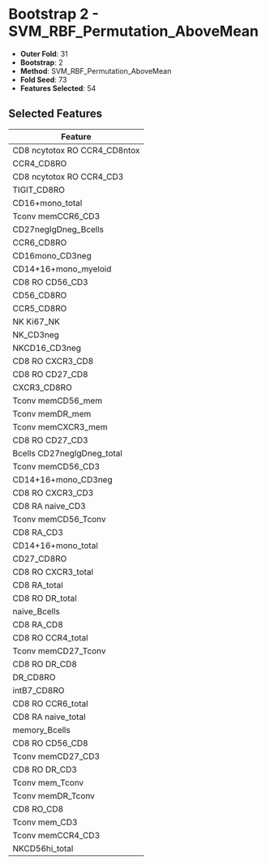 # Bootstrap 2 - SVM_RBF_Permutation_AboveMean

- **Outer Fold**: 31
- **Bootstrap**: 2
- **Method**: SVM_RBF_Permutation_AboveMean
- **Fold Seed**: 73
- **Features Selected**: 54

## Selected Features

| Feature |
|---------|
| CD8 ncytotox RO CCR4_CD8ntox |
| CCR4_CD8RO |
| CD8 ncytotox RO CCR4_CD3 |
| TIGIT_CD8RO |
| CD16+mono_total |
| Tconv memCCR6_CD3 |
| CD27negIgDneg_Bcells |
| CCR6_CD8RO |
| CD16mono_CD3neg |
| CD14+16+mono_myeloid |
| CD8 RO CD56_CD3 |
| CD56_CD8RO |
| CCR5_CD8RO |
| NK Ki67_NK |
| NK_CD3neg |
| NKCD16_CD3neg |
| CD8 RO CXCR3_CD8 |
| CD8 RO CD27_CD8 |
| CXCR3_CD8RO |
| Tconv memCD56_mem |
| Tconv memDR_mem |
| Tconv memCXCR3_mem |
| CD8 RO CD27_CD3 |
| Bcells CD27negIgDneg_total |
| Tconv memCD56_CD3 |
| CD14+16+mono_CD3neg |
| CD8 RO CXCR3_CD3 |
| CD8 RA naive_CD3 |
| Tconv memCD56_Tconv |
| CD8 RA_CD3 |
| CD14+16+mono_total |
| CD27_CD8RO |
| CD8 RO CXCR3_total |
| CD8 RA_total |
| CD8 RO DR_total |
| naive_Bcells |
| CD8 RA_CD8 |
| CD8 RO CCR4_total |
| Tconv memCD27_Tconv |
| CD8 RO DR_CD8 |
| DR_CD8RO |
| intB7_CD8RO |
| CD8 RO CCR6_total |
| CD8 RA naive_total |
| memory_Bcells |
| CD8 RO CD56_CD8 |
| Tconv memCD27_CD3 |
| CD8 RO DR_CD3 |
| Tconv mem_Tconv |
| Tconv memDR_Tconv |
| CD8 RO_CD8 |
| Tconv mem_CD3 |
| Tconv memCCR4_CD3 |
| NKCD56hi_total |
